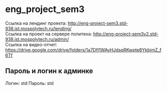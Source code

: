 # eng_project_sem3

Ссылка на лендинг проекта: http://eng-project-sem3.std-938.ist.mospolytech.ru/lending/ <br>
Ссылка на проект на сервере политеха: http://eng-project-sem3v2.std-938.ist.mospolytech.ru/admin/ <br>
Ссылка на видео-отчет: https://drive.google.com/drive/folders/1a7DfI1WAyHJdsqRKwpte8YkbjmZ_f6Tf


## Пароль и логин к админке
Логин: std
Пароль: std
